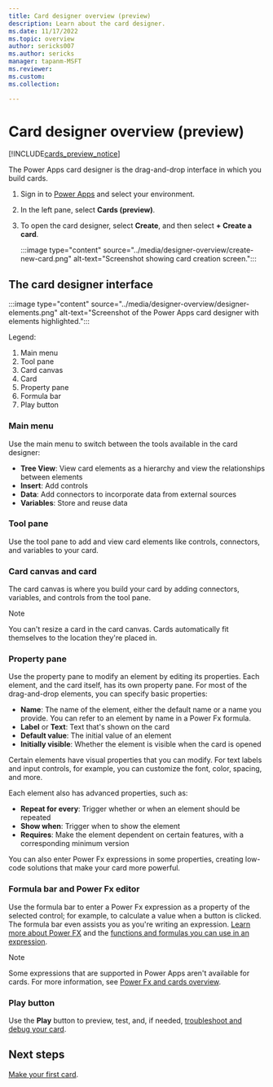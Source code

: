 ```yaml
---
title: Card designer overview (preview)
description: Learn about the card designer.
ms.date: 11/17/2022
ms.topic: overview
author: sericks007
ms.author: sericks
manager: tapanm-MSFT
ms.reviewer: 
ms.custom: 
ms.collection: 

---
```


# Card designer overview (preview)

[!INCLUDE[cards_preview_notice](../includes/preview-include.md)]

The Power Apps card designer is the drag-and-drop interface in which you build cards.

1. Sign in to [Power Apps](https://make.powerapps.com) and select your environment.

1. In the left pane, select **Cards (preview)**.

1. To open the card designer, select **Create**, and then select **+ Create a card**.

   :::image type="content" source="../media/designer-overview/create-new-card.png" alt-text="Screenshot showing card creation screen.":::

## The card designer interface

:::image type="content" source="../media/designer-overview/designer-elements.png" alt-text="Screenshot of the Power Apps card designer with elements highlighted.":::

Legend:

1. Main menu
1. Tool pane
1. Card canvas
1. Card
1. Property pane
1. Formula bar
1. Play button

### Main menu

Use the main menu to switch between the tools available in the card designer:

- **Tree View**: View card elements as a hierarchy and view the relationships between elements
- **Insert**: Add controls
- **Data**: Add connectors to incorporate data from external sources
- **Variables**: Store and reuse data

### Tool pane

Use the tool pane to add and view card elements like controls, connectors, and variables to your card.

### Card canvas and card

The card canvas is where you build your card by adding connectors, variables, and controls from the tool pane.

> [!NOTE]
> You can't resize a card in the card canvas. Cards automatically fit themselves to the location they're placed in.

### Property pane

Use the property pane to modify an element by editing its properties. Each element, and the card itself, has its own property pane. For most of the drag-and-drop elements, you can specify basic properties:

- **Name**: The name of the element, either the default name or a name you provide. You can refer to an element by name in a Power Fx formula.
- **Label** or **Text**: Text that's shown on the card
- **Default value**: The initial value of an element
- **Initially visible**: Whether the element is visible when the card is opened

Certain elements have visual properties that you can modify. For text labels and input controls, for example, you can customize the font, color, spacing, and more.

Each element also has advanced properties, such as:

- **Repeat for every**: Trigger whether or when an element should be repeated
- **Show when**: Trigger when to show the element
- **Requires**: Make the element dependent on certain features, with a corresponding minimum version

You can also enter Power Fx expressions in some properties, creating low-code solutions that make your card more powerful.

### Formula bar and Power Fx editor

Use the formula bar to enter a Power Fx expression as a property of the selected control; for example, to calculate a value when a button is clicked. The formula bar even assists you as you're writing an expression. [Learn more about Power FX](../make-a-card/power-fx/intro-to-pfx.md) and the [functions and formulas you can use in an expression](/powerapps/maker/canvas-apps/formula-reference).

> [!NOTE]
> Some expressions that are supported in Power Apps aren't available for cards. For more information, see [Power Fx and cards overview](../make-a-card/power-fx/intro-to-pfx.md).

### Play button

Use the **Play** button to preview, test, and, if needed, [troubleshoot and debug your card](../make-a-card/testing/debugging-cards.md).

## Next steps

[Make your first card](../tutorials/hello-world-card.md).
